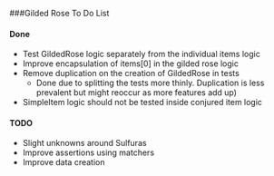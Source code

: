 ###Gilded Rose To Do List

#### Done
- Test GildedRose logic separately from the individual items logic
- Improve encapsulation of items[0] in the gilded rose logic
- Remove duplication on the creation of GildedRose in tests 
  - Done due to splitting the tests more thinly. Duplication is less prevalent but might reoccur as more features add up)
- SimpleItem logic should not be tested inside conjured item logic

#### TODO

- Slight unknowns around Sulfuras
- Improve assertions using matchers
- Improve data creation

